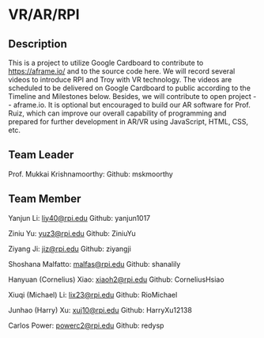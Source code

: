 # VR/AR/RPI

## Description

This is a project to utilize Google Cardboard to contribute to  https://aframe.io/ and to the source code here.
We will record several videos to introduce RPI and Troy with VR technology. The videos are scheduled to be delivered on Google Cardboard to public according to the Timeline and Milestones below. Besides, we will contribute to open project -- aframe.io. It is optional but encouraged to build our AR software for Prof. Ruiz, which can improve our overall capability of programming and prepared for further development in AR/VR using JavaScript, HTML, CSS, etc.

## Team Leader

Prof. Mukkai Krishnamoorthy: Github: mskmoorthy

## Team Member

Yanjun Li: liy40@rpi.edu Github: yanjun1017

Ziniu Yu: yuz3@rpi.edu Github: ZiniuYu

Ziyang Ji: jiz@rpi.edu Github: ziyangji

Shoshana Malfatto: malfas@rpi.edu Github: shanalily

Hanyuan (Cornelius) Xiao: xiaoh2@rpi.edu Github: CorneliusHsiao

Xiuqi (Michael) Li: lix23@rpi.edu Github: RioMichael

Junhao (Harry) Xu: xuj10@rpi.edu Github: HarryXu12138

Carlos Power: powerc2@rpi.edu Github: redysp

